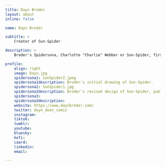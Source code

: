 ```yaml
---
title: Dayn Broder
layout: about
inline: false

name: Dayn Broder

subtitle: >
    Creator of Sun-Spider

description: >
    Broder's Spidersona, Charlotte "Charlie" Webber or Sun-Spider, first appeared as a featured Spidersona in Issue #3 of Spider-Verse (2019-2020).

profile: 
    align: right
    image: Dayn.jpg
    spidersona1: SunSpider2.jpeg
    spidersona1description: Broder's initial drawing of Sun-Spider.
    spidersona2: SunSpider1.jpg
    spidersona2description: Broder's revised design of Sun-Spider, published in Issue #3.
    spidersona3: 
    spidersona3description: 
    website: https://www.daynbroder.com/
    twitter: dayn_does_comix
    instagram: 
    tiktok: 
    tumblr: 
    youtube: 
    bluesky: 
    kofi: 
    caard: 
    linkedin: 
    email: 

---
```


<!-- longer bio here -->
